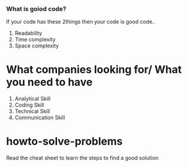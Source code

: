 ### What is goiod code?

If your code has these 2things then your code is good code..

1. Readability
2. Time complexity
3. Space complexity

# What companies looking for/ What you need to have

1. Analytical Skill
2. Coding Skill
3. Technical Skill
4. Communication Skill

# howto-solve-problems

Read the cheat sheet to learn the steps to find a good solution
